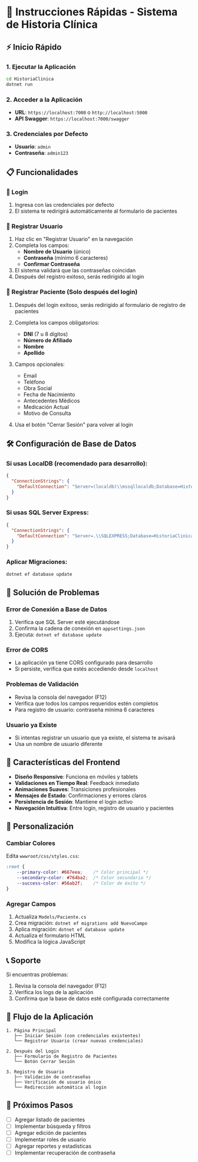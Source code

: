 # 🚀 Instrucciones Rápidas - Sistema de Historia Clínica

## ⚡ Inicio Rápido

### 1. Ejecutar la Aplicación
```bash
cd HistoriaClinica
dotnet run
```

### 2. Acceder a la Aplicación
- **URL**: `https://localhost:7000` o `http://localhost:5000`
- **API Swagger**: `https://localhost:7000/swagger`

### 3. Credenciales por Defecto
- **Usuario**: `admin`
- **Contraseña**: `admin123`

## 📋 Funcionalidades

### 🔐 Login
1. Ingresa con las credenciales por defecto
2. El sistema te redirigirá automáticamente al formulario de pacientes

### 👤 Registrar Usuario
1. Haz clic en "Registrar Usuario" en la navegación
2. Completa los campos:
   - **Nombre de Usuario** (único)
   - **Contraseña** (mínimo 6 caracteres)
   - **Confirmar Contraseña**
3. El sistema validará que las contraseñas coincidan
4. Después del registro exitoso, serás redirigido al login

### 👥 Registrar Paciente (Solo después del login)
1. Después del login exitoso, serás redirigido al formulario de registro de pacientes
2. Completa los campos obligatorios:
   - **DNI** (7 u 8 dígitos)
   - **Número de Afiliado**
   - **Nombre**
   - **Apellido**

3. Campos opcionales:
   - Email
   - Teléfono
   - Obra Social
   - Fecha de Nacimiento
   - Antecedentes Médicos
   - Medicación Actual
   - Motivo de Consulta

4. Usa el botón "Cerrar Sesión" para volver al login

## 🛠️ Configuración de Base de Datos

### Si usas LocalDB (recomendado para desarrollo):
```json
{
  "ConnectionStrings": {
    "DefaultConnection": "Server=(localdb)\\mssqllocaldb;Database=HistoriaClinica;Trusted_Connection=true;MultipleActiveResultSets=true"
  }
}
```

### Si usas SQL Server Express:
```json
{
  "ConnectionStrings": {
    "DefaultConnection": "Server=.\\SQLEXPRESS;Database=HistoriaClinica;Trusted_Connection=true;MultipleActiveResultSets=true"
  }
}
```

### Aplicar Migraciones:
```bash
dotnet ef database update
```

## 🔧 Solución de Problemas

### Error de Conexión a Base de Datos
1. Verifica que SQL Server esté ejecutándose
2. Confirma la cadena de conexión en `appsettings.json`
3. Ejecuta: `dotnet ef database update`

### Error de CORS
- La aplicación ya tiene CORS configurado para desarrollo
- Si persiste, verifica que estés accediendo desde `localhost`

### Problemas de Validación
- Revisa la consola del navegador (F12)
- Verifica que todos los campos requeridos estén completos
- Para registro de usuario: contraseña mínima 6 caracteres

### Usuario ya Existe
- Si intentas registrar un usuario que ya existe, el sistema te avisará
- Usa un nombre de usuario diferente

## 📱 Características del Frontend

- **Diseño Responsive**: Funciona en móviles y tablets
- **Validaciones en Tiempo Real**: Feedback inmediato
- **Animaciones Suaves**: Transiciones profesionales
- **Mensajes de Estado**: Confirmaciones y errores claros
- **Persistencia de Sesión**: Mantiene el login activo
- **Navegación Intuitiva**: Entre login, registro de usuario y pacientes

## 🎨 Personalización

### Cambiar Colores
Edita `wwwroot/css/styles.css`:
```css
:root {
    --primary-color: #667eea;    /* Color principal */
    --secondary-color: #764ba2;  /* Color secundario */
    --success-color: #56ab2f;    /* Color de éxito */
}
```

### Agregar Campos
1. Actualiza `Models/Paciente.cs`
2. Crea migración: `dotnet ef migrations add NuevoCampo`
3. Aplica migración: `dotnet ef database update`
4. Actualiza el formulario HTML
5. Modifica la lógica JavaScript

## 📞 Soporte

Si encuentras problemas:
1. Revisa la consola del navegador (F12)
2. Verifica los logs de la aplicación
3. Confirma que la base de datos esté configurada correctamente

## 🎯 Flujo de la Aplicación

```
1. Página Principal
   ├── Iniciar Sesión (con credenciales existentes)
   └── Registrar Usuario (crear nuevas credenciales)

2. Después del Login
   ├── Formulario de Registro de Pacientes
   └── Botón Cerrar Sesión

3. Registro de Usuario
   ├── Validación de contraseñas
   ├── Verificación de usuario único
   └── Redirección automática al login
```

## 🎯 Próximos Pasos

- [ ] Agregar listado de pacientes
- [ ] Implementar búsqueda y filtros
- [ ] Agregar edición de pacientes
- [ ] Implementar roles de usuario
- [ ] Agregar reportes y estadísticas
- [ ] Implementar recuperación de contraseña 